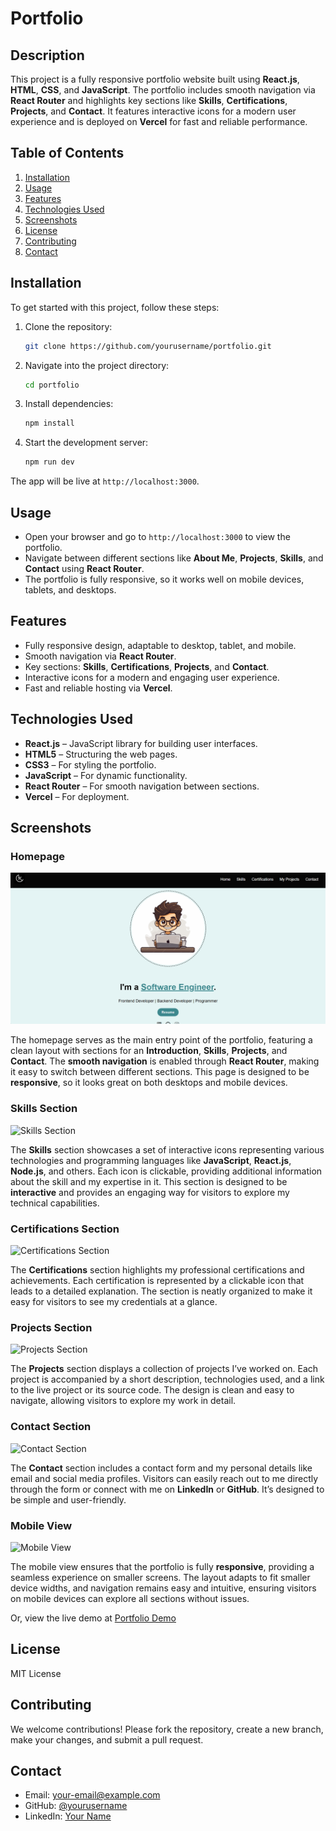 # Portfolio

## Description
This project is a fully responsive portfolio website built using **React.js**, **HTML**, **CSS**, and **JavaScript**. The portfolio includes smooth navigation via **React Router** and highlights key sections like **Skills**, **Certifications**, **Projects**, and **Contact**. It features interactive icons for a modern user experience and is deployed on **Vercel** for fast and reliable performance.

## Table of Contents
1. [Installation](#installation)
2. [Usage](#usage)
3. [Features](#features)
4. [Technologies Used](#technologies-used)
5. [Screenshots](#screenshots)
6. [License](#license)
7. [Contributing](#contributing)
8. [Contact](#contact)

## Installation

To get started with this project, follow these steps:

1. Clone the repository:
    ```bash
    git clone https://github.com/yourusername/portfolio.git
    ```

2. Navigate into the project directory:
    ```bash
    cd portfolio
    ```

3. Install dependencies:
    ```bash
    npm install
    ```

4. Start the development server:
    ```bash
    npm run dev
    ```

The app will be live at `http://localhost:3000`.

## Usage

- Open your browser and go to `http://localhost:3000` to view the portfolio.
- Navigate between different sections like **About Me**, **Projects**, **Skills**, and **Contact** using **React Router**.
- The portfolio is fully responsive, so it works well on mobile devices, tablets, and desktops.

## Features

- Fully responsive design, adaptable to desktop, tablet, and mobile.
- Smooth navigation via **React Router**.
- Key sections: **Skills**, **Certifications**, **Projects**, and **Contact**.
- Interactive icons for a modern and engaging user experience.
- Fast and reliable hosting via **Vercel**.

## Technologies Used

- **React.js** – JavaScript library for building user interfaces.
- **HTML5** – Structuring the web pages.
- **CSS3** – For styling the portfolio.
- **JavaScript** – For dynamic functionality.
- **React Router** – For smooth navigation between sections.
- **Vercel** – For deployment.
## Screenshots

### Homepage
![Homepage](public/Images/homepages.png)

The homepage serves as the main entry point of the portfolio, featuring a clean layout with sections for an **Introduction**, **Skills**, **Projects**, and **Contact**. The **smooth navigation** is enabled through **React Router**, making it easy to switch between different sections. This page is designed to be **responsive**, so it looks great on both desktops and mobile devices.

### Skills Section
![Skills Section](assets/skills-section.png)

The **Skills** section showcases a set of interactive icons representing various technologies and programming languages like **JavaScript**, **React.js**, **Node.js**, and others. Each icon is clickable, providing additional information about the skill and my expertise in it. This section is designed to be **interactive** and provides an engaging way for visitors to explore my technical capabilities.

### Certifications Section
![Certifications Section](assets/certifications-section.png)

The **Certifications** section highlights my professional certifications and achievements. Each certification is represented by a clickable icon that leads to a detailed explanation. The section is neatly organized to make it easy for visitors to see my credentials at a glance.

### Projects Section
![Projects Section](assets/projects-section.png)

The **Projects** section displays a collection of projects I’ve worked on. Each project is accompanied by a short description, technologies used, and a link to the live project or its source code. The design is clean and easy to navigate, allowing visitors to explore my work in detail.

### Contact Section
![Contact Section](assets/contact-section.png)

The **Contact** section includes a contact form and my personal details like email and social media profiles. Visitors can easily reach out to me directly through the form or connect with me on **LinkedIn** or **GitHub**. It’s designed to be simple and user-friendly.

### Mobile View
![Mobile View](assets/mobile-view.png)

The mobile view ensures that the portfolio is fully **responsive**, providing a seamless experience on smaller screens. The layout adapts to fit smaller device widths, and navigation remains easy and intuitive, ensuring visitors on mobile devices can explore all sections without issues.

Or, view the live demo at [Portfolio Demo](https://your-portfolio.vercel.app)


## License

MIT License

## Contributing

We welcome contributions! Please fork the repository, create a new branch, make your changes, and submit a pull request.

## Contact

- Email: your-email@example.com
- GitHub: [@yourusername](https://github.com/yourusername)
- LinkedIn: [Your Name](https://www.linkedin.com/in/your-profile)
